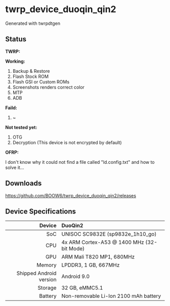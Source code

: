 # twrp_device_duoqin_qin2

Generated with twrpdtgen

## Status

**TWRP:**

**Working:**
1. Backup & Restore
2. Flash Stock ROM
3. Flash GSI or Custom ROMs
4. Screenshots renders correct color
5. MTP
6. ADB

**Faild:**
1. ~

**Not tested yet:**
1. OTG
2. Decryption (This device is not encrypted by default)

**OFRP:**

I don't know why it could not find a file called "ld.config.txt" and how to solve it...

## Downloads

https://github.com/BOOW6/twrp_device_duoqin_qin2/releases

## Device Specifications

| Device | DuoQin2 |
| ---: | :--- |
| SoC | UNISOC SC9832E (sp9832e_1h10_go) |
| CPU | 4x ARM Cortex-A53 @ 1400 MHz (32-bit Mode) |
| GPU | ARM Mali T820 MP1, 680MHz |
| Memory | LPDDR3, 1 GB, 667MHz |
| Shipped Android version | Android 9.0 |
| Storage | 32 GB, eMMC5.1 |
| Battery | Non-removable Li-Ion 2100 mAh battery |
